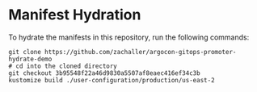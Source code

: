 # Manifest Hydration

To hydrate the manifests in this repository, run the following commands:

```shell
git clone https://github.com/zachaller/argocon-gitops-promoter-hydrate-demo
# cd into the cloned directory
git checkout 3b95548f22a46d9830a5507af8eaec416ef34c3b
kustomize build ./user-configuration/production/us-east-2
```
